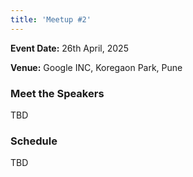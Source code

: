 ```yaml
---
title: 'Meetup #2'
---
```


**Event Date:** 26th April, 2025

**Venue:** Google INC, Koregaon Park, Pune

### Meet the Speakers

TBD

### Schedule

TBD
